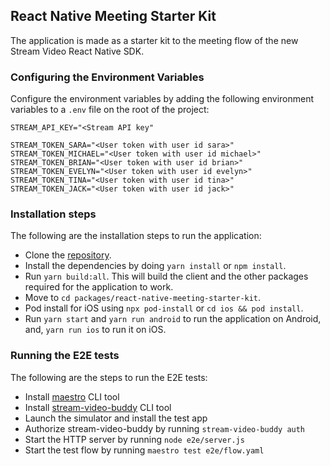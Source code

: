 ## React Native Meeting Starter Kit

The application is made as a starter kit to the meeting flow of the new Stream Video React Native SDK.

### Configuring the Environment Variables

Configure the environment variables by adding the following environment variables to a `.env` file on the root of the project:

```
STREAM_API_KEY="<Stream API key"

STREAM_TOKEN_SARA="<User token with user id sara>"
STREAM_TOKEN_MICHAEL="<User token with user id michael>"
STREAM_TOKEN_BRIAN="<User token with user id brian>"
STREAM_TOKEN_EVELYN="<User token with user id evelyn>"
STREAM_TOKEN_TINA="<User token with user id tina>"
STREAM_TOKEN_JACK="<User token with user id jack>"

```

### Installation steps

The following are the installation steps to run the application:

- Clone the [repository](https://github.com/GetStream/stream-video-js).
- Install the dependencies by doing `yarn install` or `npm install`.
- Run `yarn build:all`. This will build the client and the other packages required for the application to work.
- Move to `cd packages/react-native-meeting-starter-kit`.
- Pod install for iOS using `npx pod-install` or `cd ios && pod install`.
- Run `yarn start` and `yarn run android` to run the application on Android, and, `yarn run ios` to run it on iOS.

### Running the E2E tests

The following are the steps to run the E2E tests:

- Install [maestro](https://github.com/mobile-dev-inc/maestro) CLI tool
- Install [stream-video-buddy](https://github.com/GetStream/stream-video-buddy) CLI tool
- Launch the simulator and install the test app
- Authorize stream-video-buddy by running `stream-video-buddy auth`
- Start the HTTP server by running `node e2e/server.js`
- Start the test flow by running `maestro test e2e/flow.yaml`

